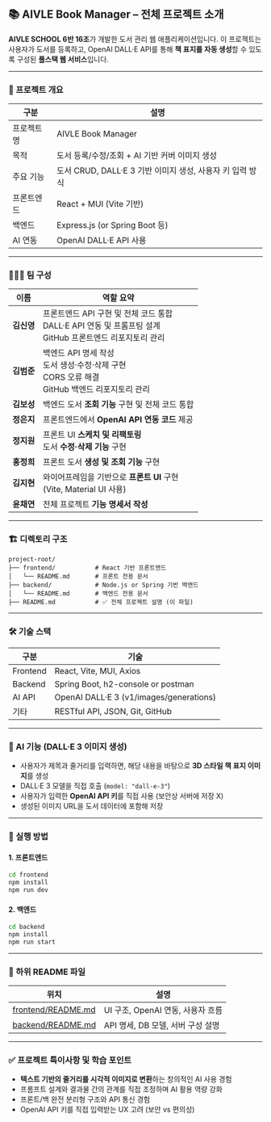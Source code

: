 
## 📚 AIVLE Book Manager – 전체 프로젝트 소개

**AIVLE SCHOOL 6반 16조**가 개발한 도서 관리 웹 애플리케이션입니다.
이 프로젝트는 사용자가 도서를 등록하고, OpenAI DALL·E API를 통해 **책 표지를 자동 생성**할 수 있도록 구성된 **풀스택 웹 서비스**입니다.

---

### 📌 프로젝트 개요

| 구분    | 설명                                       |
| ----- | ---------------------------------------- |
| 프로젝트명 | AIVLE Book Manager                       |
| 목적    | 도서 등록/수정/조회 + AI 기반 커버 이미지 생성            |
| 주요 기능 | 도서 CRUD, DALL·E 3 기반 이미지 생성, 사용자 키 입력 방식 |
| 프론트엔드 | React + MUI (Vite 기반)                    |
| 백엔드   | Express.js (or Spring Boot 등)            |
| AI 연동 | OpenAI DALL·E API 사용                     |

---

### 🧑‍🤝‍🧑 팀 구성
| 이름      | 역할 요약                                                                         |
| ------- | ----------------------------------------------------------------------------- |
| **김신영** | 프론트엔드 API 구현 및 전체 코드 통합<br/>DALL·E API 연동 및 프롬프팅 설계<br/>GitHub 프론트엔드 리포지토리 관리 |
| **김범준** | 백엔드 API 명세 작성<br/>도서 생성·수정·삭제 구현<br/>CORS 오류 해결<br/>GitHub 백엔드 리포지토리 관리       |
| **김보성** | 백엔드 도서 **조회 기능** 구현 및 전체 코드 통합                                                        |
| **정은지** | 프론트엔드에서 **OpenAI API 연동 코드** 제공                                               |
| **정지원** | 프론트 UI **스케치 및 리팩토링**<br/>도서 **수정·삭제 기능** 구현                                  |
| **홍정희** | 프론트 도서 **생성 및 조회 기능** 구현                                                      |
| **김지현** | 와이어프레임을 기반으로 **프론트 UI** 구현<br/>(Vite, Material UI 사용)                               |
| **윤채연** | 전체 프로젝트 **기능 명세서 작성**                                                         |



---

### 🏗️ 디렉토리 구조

```
project-root/
├── frontend/           # React 기반 프론트엔드
│   └── README.md       # 프론트 전용 문서
├── backend/            # Node.js or Spring 기반 백엔드
│   └── README.md       # 백엔드 전용 문서
├── README.md           # ✅ 전체 프로젝트 설명 (이 파일)
```

---

### 🛠️ 기술 스택

| 구분       | 기술                                      |
| -------- | --------------------------------------- |
| Frontend | React, Vite, MUI, Axios                 |
| Backend  | Spring Boot, h2-console or postman       |
| AI API   | OpenAI DALL·E 3 (v1/images/generations) |
| 기타       | RESTful API, JSON, Git, GitHub          |

---

### 🔐 AI 기능 (DALL·E 3 이미지 생성)

* 사용자가 제목과 줄거리를 입력하면, 해당 내용을 바탕으로 **3D 스타일 책 표지 이미지**를 생성
* DALL·E 3 모델을 직접 호출 (`model: "dall-e-3"`)
* 사용자가 입력한 **OpenAI API 키**를 직접 사용 (보안상 서버에 저장 X)
* 생성된 이미지 URL을 도서 데이터에 포함해 저장

---

### 🧪 실행 방법

#### 1. 프론트엔드

```bash
cd frontend
npm install
npm run dev
```

#### 2. 백엔드

```bash
cd backend
npm install
npm run start
```

---

### 📄 하위 README 파일

| 위치                                         | 설명                       |
| ------------------------------------------ | ------------------------ |
| [frontend/README.md](https://github.com/aivle7th-miniProject4-16/frontend/blob/main/README.md) | UI 구조, OpenAI 연동, 사용자 흐름 |
| [backend/README.md](./backend/README.md)   | API 명세, DB 모델, 서버 구성 설명  |

---

### ✅ 프로젝트 특이사항 및 학습 포인트

* **텍스트 기반의 줄거리를 시각적 이미지로 변환**하는 창의적인 AI 사용 경험
* 프롬프트 설계와 결과물 간의 관계를 직접 조정하며 AI 활용 역량 강화
* 프론트/백 완전 분리형 구조와 API 통신 경험
* OpenAI API 키를 직접 입력받는 UX 고려 (보안 vs 편의성)
